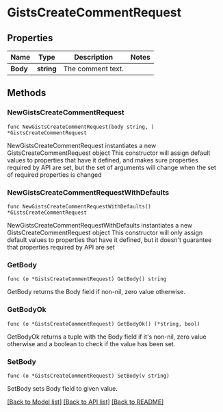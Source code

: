 # GistsCreateCommentRequest

## Properties

Name | Type | Description | Notes
------------ | ------------- | ------------- | -------------
**Body** | **string** | The comment text. | 

## Methods

### NewGistsCreateCommentRequest

`func NewGistsCreateCommentRequest(body string, ) *GistsCreateCommentRequest`

NewGistsCreateCommentRequest instantiates a new GistsCreateCommentRequest object
This constructor will assign default values to properties that have it defined,
and makes sure properties required by API are set, but the set of arguments
will change when the set of required properties is changed

### NewGistsCreateCommentRequestWithDefaults

`func NewGistsCreateCommentRequestWithDefaults() *GistsCreateCommentRequest`

NewGistsCreateCommentRequestWithDefaults instantiates a new GistsCreateCommentRequest object
This constructor will only assign default values to properties that have it defined,
but it doesn't guarantee that properties required by API are set

### GetBody

`func (o *GistsCreateCommentRequest) GetBody() string`

GetBody returns the Body field if non-nil, zero value otherwise.

### GetBodyOk

`func (o *GistsCreateCommentRequest) GetBodyOk() (*string, bool)`

GetBodyOk returns a tuple with the Body field if it's non-nil, zero value otherwise
and a boolean to check if the value has been set.

### SetBody

`func (o *GistsCreateCommentRequest) SetBody(v string)`

SetBody sets Body field to given value.



[[Back to Model list]](../README.md#documentation-for-models) [[Back to API list]](../README.md#documentation-for-api-endpoints) [[Back to README]](../README.md)


